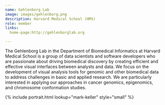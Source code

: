 ```yaml
---
name: Gehlenborg Lab
image: images/gehlenborg.png
description: Harvard Medical School (HMS)
role: member
links:
  home-page:http://gehlenborglab.org

---
```


The Gehlenborg Lab in the Department of Biomedical Informatics at Harvard Medical School is a group of data scientists and software developers who are passionate about driving biomedical discovery by creating efficient and effective visual interfaces between analysts and data. We focus on the development of visual analysis tools for genomic and other biomedical data to address challenges in basic and applied research. We are particularly interested in applying our approaches in cancer genomics, epigenomics, and chromosome conformation studies.

{%
  include portrait.html
  lookup="mark-keller"
  style="small"
%}
